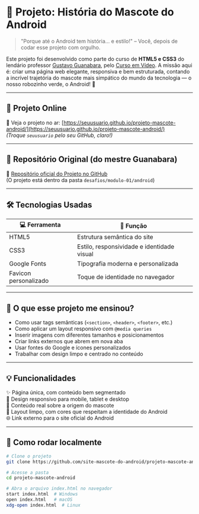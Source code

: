 # 🤖 Projeto: História do Mascote do Android

> "Porque até o Android tem história... e estilo!" – Você, depois de codar esse projeto com orgulho.

Este projeto foi desenvolvido como parte do curso de **HTML5 e CSS3** do lendário professor [Gustavo Guanabara](https://github.com/gustavoguanabara), pelo [Curso em Vídeo](https://www.cursoemvideo.com/). A missão aqui é: criar uma página web elegante, responsiva e bem estruturada, contando a incrível trajetória do mascote mais simpático do mundo da tecnologia — o nosso robozinho verde, o Android! 💚

---

## 🔗 Projeto Online

🚀 Veja o projeto no ar: [https://seuusuario.github.io/projeto-mascote-android/](https://seuusuario.github.io/projeto-mascote-android/)  
*(Troque `seuusuario` pelo seu GitHub, claro!)*

---

## 📂 Repositório Original (do mestre Guanabara)

📁 [Repositório oficial do Projeto no GitHub](https://github.com/gustavoguanabara/html-css)  
(O projeto está dentro da pasta `desafios/modulo-01/android`)

---

## 🛠️ Tecnologias Usadas

| 💻 Ferramenta | 🚀 Função |
|--------------|-----------|
| HTML5 | Estrutura semântica do site |
| CSS3 | Estilo, responsividade e identidade visual |
| Google Fonts | Tipografia moderna e personalizada |
| Favicon personalizado | Toque de identidade no navegador |

---

## 🎯 O que esse projeto me ensinou?

- Como usar tags semânticas (`<section>`, `<header>`, `<footer>`, etc.)
- Como aplicar um layout responsivo com `@media queries`
- Inserir imagens com diferentes tamanhos e posicionamentos
- Criar links externos que abrem em nova aba
- Usar fontes do Google e ícones personalizados
- Trabalhar com design limpo e centrado no conteúdo

---

## 💡 Funcionalidades

✨ Página única, com conteúdo bem segmentado  
📱 Design responsivo para mobile, tablet e desktop  
🧠 Conteúdo real sobre a origem do mascote  
🎨 Layout limpo, com cores que respeitam a identidade do Android  
🌐 Link externo para o site oficial do Android

---

## 🧪 Como rodar localmente

```bash
# Clone o projeto
git clone https://github.com/site-mascote-do-android/projeto-mascote-android.git

# Acesse a pasta
cd projeto-mascote-android

# Abra o arquivo index.html no navegador
start index.html  # Windows
open index.html   # macOS
xdg-open index.html  # Linux
